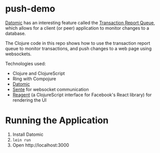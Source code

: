 push-demo
=========

[Datomic](http://www.datomic.com/) has an interesting feature called the [Transaction Report Queue](http://blog.datomic.com/2013/10/the-transaction-report-queue.html), which allows for a client (or peer) application to monitor changes to a database.

The Clojure code in this repo shows how to use the transaction report queue to monitor transactions, and push changes to a web page using websockets.

Technologies used:

* Clojure and ClojureScript
* Ring with Compojure
* [Datomic](http://www.datomic.com/)
* [Sente](https://github.com/ptaoussanis/sente) for websocket communication
* [Reagent](https://github.com/holmsand/reagent) (a ClojureScript interface for Facebook's React library) for rendering the UI

Running the Application
=======================

1. Install Datomic
2. ``lein run``
3. Open http://localhost:3000
